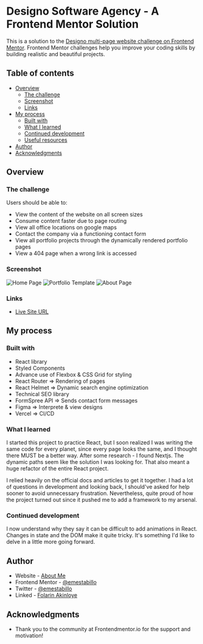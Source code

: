 # Designo Software Agency - A Frontend Mentor Solution

This is a solution to the [Designo multi-page website challenge on Frontend Mentor](https://www.frontendmentor.io/challenges/designo-multipage-website-G48K6rfUT). Frontend Mentor challenges help you improve your coding skills by building realistic and beautiful projects.

## Table of contents

- [Overview](#overview)
  - [The challenge](#the-challenge)
  - [Screenshot](#screenshot)
  - [Links](#links)
- [My process](#my-process)
  - [Built with](#built-with)
  - [What I learned](#what-i-learned)
  - [Continued development](#continued-development)
  - [Useful resources](#useful-resources)
- [Author](#author)
- [Acknowledgments](#acknowledgments)

## Overview

### The challenge

Users should be able to:

- View the content of the website on all screen sizes
- Consume content faster due to page routing
- View all office locations on google maps
- Contact the company via a functioning contact form
- View all portfolio projects through the dynamically rendered portfolio pages
- View a 404 page when a wrong link is accessed

### Screenshot

![Home Page](public/screenshots/homepage.png)
![Portfolio Template ](public/screenshots/app-design.png)
![About Page](public/screenshots/about.png)

### Links

- [Live Site URL](https://designo-software-agency.vercel.app/)

## My process

### Built with

- React library
- Styled Components
- Advance use of Flexbox & CSS Grid for styling
- React Router => Rendering of pages
- React Helmet => Dynamic search engine optimization
- Technical SEO library
- FormSpree API => Sends contact form messages
- Figma => Interprete & view designs
- Vercel => CI/CD

### What I learned

I started this project to practice React, but I soon realized I was writing the same code for every planet, since every page looks the same, and I thought there MUST be a better way. After some research - I found Nextjs. The dynamic paths seem like the solution I was looking for. That also meant a huge refactor of the entire React project.

I relied heavily on the official docs and articles to get it together. I had a lot of questions in development and looking back, I should've asked for help sooner to avoid unnecessary frustration. Nevertheless, quite proud of how the project turned out since it pushed me to add a framework to my arsenal.

### Continued development

I now understand why they say it can be difficult to add animations in React. Changes in state and the DOM make it quite tricky. It's something I'd like to delve in a little more going forward.

## Author

- Website - [About Me](https://www.folarin.dev)
- Frontend Mentor - [@emestabillo](https://www.frontendmentor.io/profile/folathecoder)
- Twitter - [@emestabillo](https://www.twitter.com/folathecoder)
- Linked - [Folarin Akinloye](https://linkedin.com/in/akinloye-folarin)

## Acknowledgments

- Thank you to the community at Frontendmentor.io for the support and motivation!